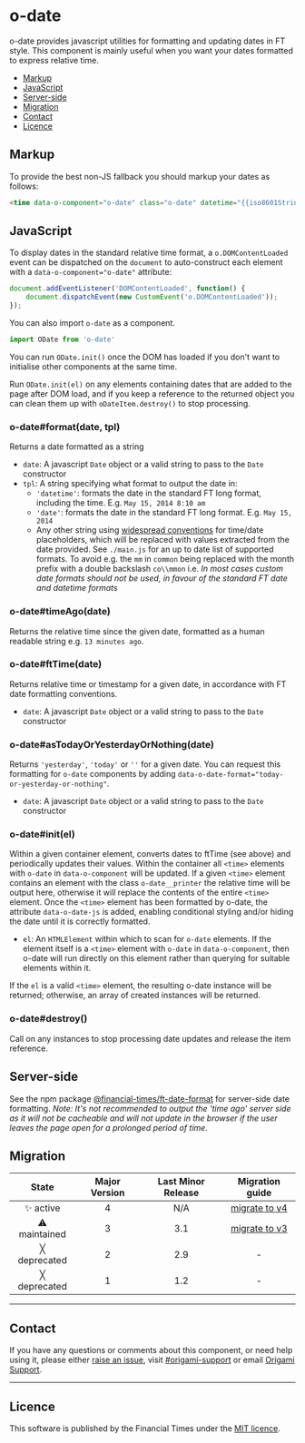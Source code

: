# o-date

o-date provides javascript utilities for formatting and updating dates in FT style. This component is mainly useful when you want your dates formatted to express relative time.

- [Markup](#markup)
- [JavaScript](#javascript)
- [Server-side](#server-side)
- [Migration](#migration)
- [Contact](#contact)
- [Licence](#licence)

## Markup

To provide the best non-JS fallback you should markup your dates as follows:

```html
<time data-o-component="o-date" class="o-date" datetime="{{iso8601String}}">{FT formatted date (including time if appropriate)}</time>
```

## JavaScript

To display dates in the standard relative time format, a `o.DOMContentLoaded` event can be dispatched on the `document` to auto-construct each element with a `data-o-component="o-date"` attribute:

```js
document.addEventListener('DOMContentLoaded', function() {
    document.dispatchEvent(new CustomEvent('o.DOMContentLoaded'));
});
```

You can also import `o-date` as a component.

```js
import ODate from 'o-date'
```

You can run `ODate.init()` once the DOM has loaded if you don't want to initialise other components at the same time.

Run `ODate.init(el)` on any elements containing dates that are added to the page after DOM load, and if you keep a reference to the returned object you can clean them up with `oDateItem.destroy()` to stop processing.

### o-date#format(date, tpl)

Returns a date formatted as a string

- `date`: A javascript `Date` object or a valid string to pass to the `Date` constructor
- `tpl`: A string specifying what format to output the date in:
  - `'datetime'`: formats the date in the standard FT long format, including the time. E.g. `May 15, 2014 8:10 am`
  - `'date'`: formats the date in the standard FT long format. E.g. `May 15, 2014`
  - Any other string using [widespread conventions](http://docs.oracle.com/javase/7/docs/api/java/text/SimpleDateFormat.html) for time/date placeholders, which will be replaced with values extracted from the date provided. See `./main.js` for an up to date list of supported formats. To avoid e.g. the `mm` in `common` being replaced with the month prefix with a double backslash `co\\mmon` i.e. *In most cases custom date formats should not be used, in favour of the standard FT date and datetime formats*

### o-date#timeAgo(date)

Returns the relative time since the given date, formatted as a human readable string e.g. `13 minutes ago`.

### o-date#ftTime(date)

Returns relative time or timestamp for a given date, in accordance with FT date formatting conventions.

- `date`: A javascript `Date` object or a valid string to pass to the `Date` constructor

### o-date#asTodayOrYesterdayOrNothing(date)

Returns `'yesterday'`, `'today'` or `''` for a given date. You can request this formatting for `o-date` components by adding `data-o-date-format="today-or-yesterday-or-nothing"`.

- `date`: A javascript `Date` object or a valid string to pass to the `Date` constructor

### o-date#init(el)

Within a given container element, converts dates to ftTime (see above) and periodically updates their values. Within the container all `<time>` elements with `o-date` in `data-o-component` will be updated. If a given `<time>` element contains an element with the class `o-date__printer` the relative time will be output here, otherwise it will replace the contents of the entire `<time>` element. Once the `<time>` element has been formatted by o-date, the attribute `data-o-date-js` is added, enabling conditional styling and/or hiding the date until it is correctly formatted.

- `el`: An `HTMLElement` within which to scan for `o-date` elements. If the element itself is a `<time>` element with `o-date` in `data-o-component`, then o-date will run directly on this element rather than querying for suitable elements within it.

If the `el` is a valid `<time>` element, the resulting o-date instance will be returned; otherwise, an array of created instances will be returned.

### o-date#destroy()

Call on any instances to stop processing date updates and release the item reference.

## Server-side

See the npm package [@financial-times/ft-date-format](https://github.com/Financial-Times/ft-date-format) for server-side date formatting. _Note: It's not recommended to output the 'time ago' server side as it will not be cacheable and will not update in the browser if the user leaves the page open for a prolonged period of time._

## Migration

State | Major Version | Last Minor Release | Migration guide |
:---: | :---: | :---: | :---:
✨ active | 4 | N/A | [migrate to v4](MIGRATION.md#migrating-from-v3-to-v4) |
⚠ maintained | 3 | 3.1 | [migrate to v3](MIGRATION.md#migrating-from-v2-to-v3) |
╳ deprecated | 2 | 2.9 | - |
╳ deprecated | 1 | 1.2 | - |

---

## Contact

If you have any questions or comments about this component, or need help using it, please either [raise an issue](https://github.com/Financial-Times/o-date/issues), visit [#origami-support](https://financialtimes.slack.com/messages/origami-support/) or email [Origami Support](mailto:origami-support@ft.com).

---

## Licence

This software is published by the Financial Times under the [MIT licence](http://opensource.org/licenses/MIT).
